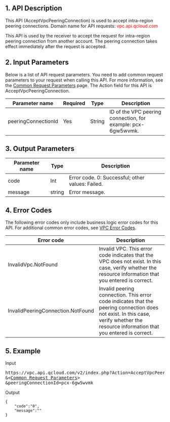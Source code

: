 ## 1. API Description

This API (AcceptVpcPeeringConnection) is used to accept intra-region peering connections.
Domain name for API requests: <font style="color:red">vpc.api.qcloud.com</font>

This API is used by the receiver to accept the request for intra-region peering connection from another account. The peering connection takes effect immediately after the request is accepted.

## 2. Input Parameters
Below is a list of API request parameters. You need to add common request parameters to your request when calling this API. For more information, see the <a href="https://intl.cloud.tencent.com/document/product/215/2107/doc/api/372/4153" title="Common Request Parameters">Common Request Parameters</a> page. The Action field for this API is AcceptVpcPeeringConnection.

| Parameter name | Required | Type | Description |
|---------|---------|---------|---------|
| peeringConnectionId | Yes | String | ID of the VPC peering connection, for example: pcx-6gw5wvmk. |


## 3. Output Parameters

| Parameter name | Type | Description |
|---------|---------|---------|
| code | Int | Error code. 0: Successful; other values: Failed. |
| message | string | Error message. |

## 4. Error Codes
  The following error codes only include business logic error codes for this API. For additional common error codes, see <a href="https://intl.cloud.tencent.com/doc/api/245/4924" title="VPC Error Codes">VPC Error Codes</a>.

| Error code | Description |
|---------|---------|
| InvalidVpc.NotFound | Invalid VPC. This error code indicates that the VPC does not exist. In this case, verify whether the resource information that you entered is correct. |
| InvalidPeeringConnection.NotFound | Invalid peering connection. This error code indicates that the peering connection does not exist. In this case, verify whether the resource information that you entered is correct. |

## 5. Example
Input
<pre>
https://vpc.api.qcloud.com/v2/index.php?Action=AcceptVpcPeeringConnection
&<<a href="https://intl.cloud.tencent.com/doc/api/229/6976">Common Request Parameters</a>>
&peeringConnectionId=pcx-6gw5wvmk
</pre>
Output
```
{
    "code":"0",
    "message":""
}
```

